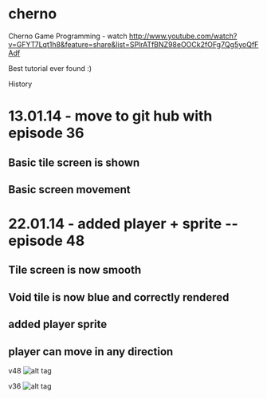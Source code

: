 cherno
======

Cherno Game Programming - watch http://www.youtube.com/watch?v=GFYT7Lqt1h8&feature=share&list=SPlrATfBNZ98eOOCk2fOFg7Qg5yoQfFAdf

Best tutorial ever found :)

History
# 13.01.14 - move to git hub with episode 36
## Basic tile screen is shown
## Basic screen movement

# 22.01.14 - added player + sprite -- episode 48
## Tile screen is now smooth
## Void tile is now blue and correctly rendered
## added player sprite 
## player can move in any direction

v48
![alt tag](https://raw.github.com/tsarnow/cherno/develop/docu/48/current_state.png)

v36
![alt tag](https://raw.github.com/tsarnow/cherno/develop/docu/36/current_state.png)


